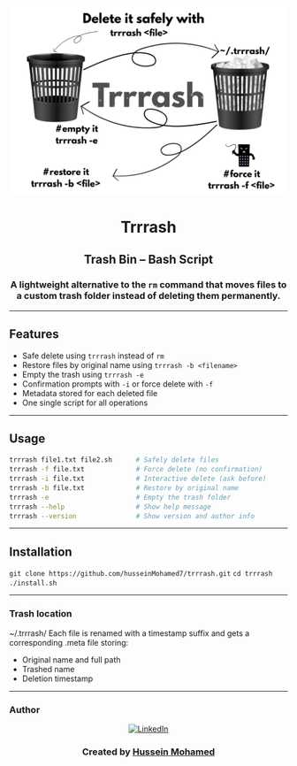 <p align="center">
  <img src="assets/icon.jpg" width="500" alt="Trash Illustration">
</p>

<h1 align="center">Trrrash</h1>
<h2 align="center">Trash Bin – Bash Script</h2>
<h3 align="center">
  A lightweight alternative to the <code>rm</code> command that moves files to a custom trash folder instead of deleting them permanently.
</h3>

---

## Features

- Safe delete using `trrrash` instead of `rm`
- Restore files by original name using `trrrash -b <filename>`
- Empty the trash using `trrrash -e`
- Confirmation prompts with `-i` or force delete with `-f`
- Metadata stored for each deleted file
- One single script for all operations

---

## Usage

```bash
trrrash file1.txt file2.sh      # Safely delete files
trrrash -f file.txt             # Force delete (no confirmation)
trrrash -i file.txt             # Interactive delete (ask before)
trrrash -b file.txt             # Restore by original name
trrrash -e                      # Empty the trash folder
trrrash --help                  # Show help message
trrrash --version               # Show version and author info
```
---
## Installation

`git clone https://github.com/husseinMohamed7/trrrash.git`
`cd trrrash`
`./install.sh`

---

### Trash location

~/.trrrash/
Each file is renamed with a timestamp suffix and gets a corresponding .meta file storing:
  - Original name and full path
  - Trashed name
  - Deletion timestamp
    
---

### Author


<p align="center">
  <a href="https://www.linkedin.com/in/hussein-mohamed7/" target="_blank">
    <img src="https://upload.wikimedia.org/wikipedia/commons/c/ca/LinkedIn_logo_initials.png" alt="LinkedIn" height="30" />
  </a>
</p>

<h3 align="center">Created by <a href="https://github.com/husseinMohamed7">Hussein Mohamed</a></h3>

